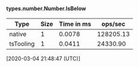 #### types.number.Number.IsBelow

| Type | Size       | Time in ms | ops/sec |
|------|------------|------------|---------|
| native | 1 | 0.0078 | 128205.13 |
| tsTooling | 1 | 0.0411 | 24330.90 |

[2020-03-04 21:48:47 (UTC)]
